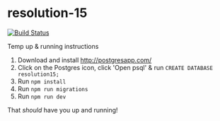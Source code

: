 resolution-15
=============

[![Build Status](https://travis-ci.org/mattcreager/resolution-15.svg?branch=master)](https://travis-ci.org/mattcreager/resolution-15)

Temp up & running instructions

1. Download and install http://postgresapp.com/
2. Click on the Postgres icon, click 'Open psql' & run `CREATE DATABASE resolution15;`
3. Run `npm install`
4. Run `npm run migrations`
5. Run `npm run dev`

That *should* have you up and running!
